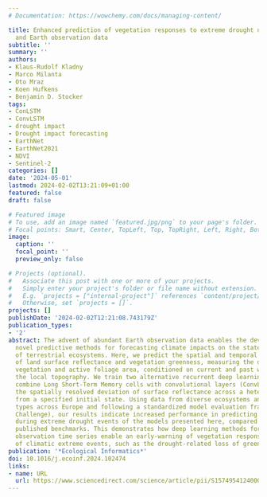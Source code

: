 ```yaml
---
# Documentation: https://wowchemy.com/docs/managing-content/

title: Enhanced prediction of vegetation responses to extreme drought using deep learning
  and Earth observation data
subtitle: ''
summary: ''
authors:
- Klaus-Rudolf Kladny
- Marco Milanta
- Oto Mraz
- Koen Hufkens
- Benjamin D. Stocker
tags:
- ConLSTM
- ConvLSTM
- drought impact
- Drought impact forecasting
- EarthNet
- EarthNet2021
- NDVI
- Sentinel-2
categories: []
date: '2024-05-01'
lastmod: 2024-02-02T13:21:09+01:00
featured: false
draft: false

# Featured image
# To use, add an image named `featured.jpg/png` to your page's folder.
# Focal points: Smart, Center, TopLeft, Top, TopRight, Left, Right, BottomLeft, Bottom, BottomRight.
image:
  caption: ''
  focal_point: ''
  preview_only: false

# Projects (optional).
#   Associate this post with one or more of your projects.
#   Simply enter your project's folder or file name without extension.
#   E.g. `projects = ["internal-project"]` references `content/project/deep-learning/index.md`.
#   Otherwise, set `projects = []`.
projects: []
publishDate: '2024-02-02T12:21:08.743179Z'
publication_types:
- '2'
abstract: The advent of abundant Earth observation data enables the development of
  novel predictive methods for forecasting climate impacts on the state and health
  of terrestrial ecosystems. Here, we predict the spatial and temporal variations
  of land surface reflectance and vegetation greenness, measuring the density of green
  vegetation and active foliage area, conditioned on current and past weather and
  the local topography. We train two alternative recurrent deep learning models that
  combine Long Short-Term Memory cells with convolutional layers (ConvLSTM) for forecasting
  the spatially resolved deviation of surface reflectance across a heterogeneous landscape
  from a specified initial state. Using data from diverse ecosystems and land cover
  types across Europe and following a standardized model evaluation framework (EarthNet2021
  Challenge), our results indicate increased performance in predicting surface greenness
  during extreme drought events of the models presented here, compared to currently
  published benchmarks. This demonstrates how deep learning methods for optical Earth
  observation time series enable an early-warning of vegetation responses to the impacts
  of climatic extreme events, such as the drought-related loss of green foliage.
publication: '*Ecological Informatics*'
doi: 10.1016/j.ecoinf.2024.102474
links:
- name: URL
  url: https://www.sciencedirect.com/science/article/pii/S1574954124000165
---
```

